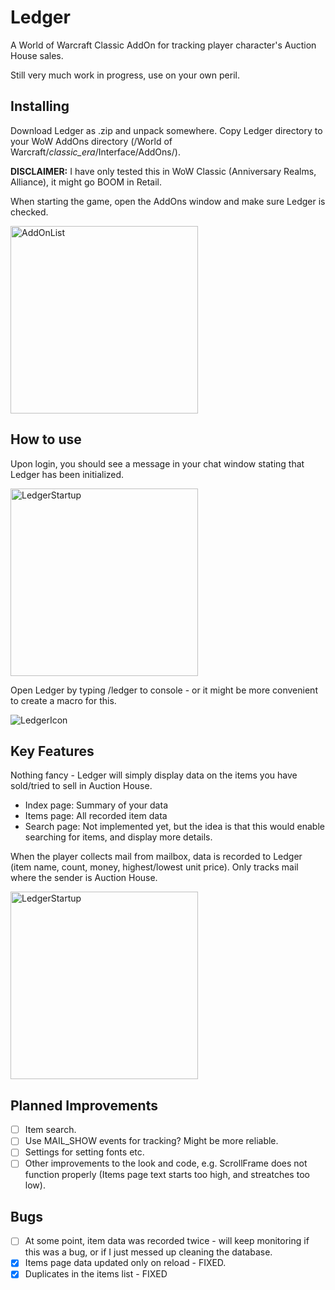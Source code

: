 # Ledger

A World of Warcraft Classic AddOn for tracking player character's Auction House sales.

Still very much work in progress, use on your own peril.

## Installing

Download Ledger as .zip and unpack somewhere. Copy Ledger directory to your WoW AddOns directory (/World of Warcraft/_classic_era_/Interface/AddOns/).

**DISCLAIMER:** I have only tested this in WoW Classic (Anniversary Realms, Alliance), it might go BOOM in Retail.

When starting the game, open the AddOns window and make sure Ledger is checked.

<img src="https://github.com/user-attachments/assets/6cb88dbc-5d90-42b2-9b4b-99cbe964d746" alt="AddOnList" width="300">

## How to use

Upon login, you should see a message in your chat window stating that Ledger has been initialized.

<img src="https://github.com/user-attachments/assets/8da4596b-d226-435f-a711-0dd266060052" alt="LedgerStartup" width="300">

Open Ledger by typing /ledger to console - or it might be more convenient to create a macro for this.

![LedgerIcon](https://github.com/user-attachments/assets/065465f0-2c36-49f3-b317-999a7f9f1863)

## Key Features

Nothing fancy - Ledger will simply display data on the items you have sold/tried to sell in Auction House.
- Index page: Summary of your data
- Items page: All recorded item data
- Search page: Not implemented yet, but the idea is that this would enable searching for items, and display more details.

When the player collects mail from mailbox, data is recorded to Ledger (item name, count, money, highest/lowest unit price). Only tracks mail where the sender is Auction House.

<img src="https://github.com/user-attachments/assets/34105173-6ca8-4b1d-9ddb-80ac3e2aab2b" alt="LedgerStartup" width="300">

## Planned Improvements
- [ ] Item search.
- [ ] Use MAIL_SHOW events for tracking? Might be more reliable.
- [ ] Settings for setting fonts etc.
- [ ] Other improvements to the look and code, e.g. ScrollFrame does not function properly (Items page text starts too high, and streatches too low).

## Bugs
- [ ] At some point, item data was recorded twice - will keep monitoring if this was a bug, or if I just messed up cleaning the database.
- [x] Items page data updated only on reload - FIXED.
- [x] Duplicates in the items list - FIXED
